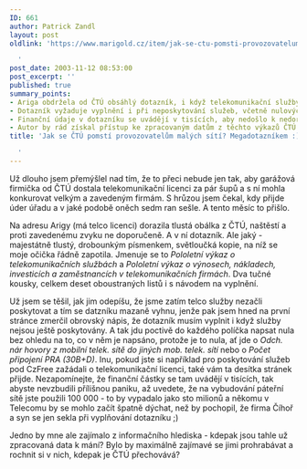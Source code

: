 ```yaml
---
ID: 661
author: Patrick Zandl
layout: post
oldlink: 'https://www.marigold.cz/item/jak-se-ctu-pomsti-provozovatelum-malych-siti-megadotaznikem

  '
post_date: 2003-11-12 08:53:00
post_excerpt: ''
published: true
summary_points:
- Ariga obdržela od ČTÚ obsáhlý dotazník, i když telekomunikační služby neposkytuje.
- Dotazník vyžaduje vyplnění i při neposkytování služeb, včetně nulových hodnot.
- Finanční údaje v dotazníku se uvádějí v tisících, aby nedošlo k nedorozuměním.
- Autor by rád získal přístup ke zpracovaným datům z těchto výkazů ČTÚ.
title: 'Jak se ČTÚ pomstí provozovatelům malých sítí? Megadotazníkem :)

  '
---
```


<p>
Už dlouho jsem přemýšlel nad tím, že to přeci nebude jen tak, aby garážová firmička od ČTÚ dostala telekomunikační licenci za pár šupů a s ní mohla konkurovat velkým a zavedeným firmám. S hrůzou jsem čekal, kdy přijde úder úřadu a v jaké podobě oněch sedm ran sešle. A tento měsíc to přišlo. </p>

<p>
Na adresu Arigy (má telco licenci) dorazila tlustá obálka z ČTÚ, naštěstí a proti zavedenému zvyku ne doporučeně. A v ní dotazník. Ale jaký - majestátně tlustý, drobounkým písmenkem, světloučká kopie, na níž se moje očička řádně zapotila. Jmenuje se to <EM>Pololetní výkaz o telekomunikačních službách</EM> a <EM>Pololetní výkaz o výnosech, nákladech, investicích a zaměstnancích v telekomunikačních firmách</EM>. Dva tučné kousky, celkem deset oboustraných listů i s návodem na vyplnění. </p>

<p>
Už jsem se těšil, jak jim odepíšu, že jsme zatím telco služby nezačli poskytovat a tím se datzníku mazaně vyhnu, jenže pak jsem hned na první stránce zmerčil obrovský nápis, že dotazník musím vyplnit i když služby nejsou ještě poskytovány. A tak jdu poctivě do každého políčka napsat nula bez ohledu na to, co v něm je napsáno, protože je to nula, ať jde o <EM>Odch. nár hovory z mobilní telek. sítě do jiných mob. telek. sítí</EM> nebo o <EM>Počet připojení PRA (30B+D)</EM>. Inu, pokud jste si například pro poskytování služeb pod CzFree zažádali o telekomunikační licenci, také vám ta desítka stránek přijde. Nezapomínejte, že finanční částky se tam uvádějí v tisících, tak abyste nevzbudili přílišnou paniku, až uvedete, že na vybudování páteřní sítě jste použili 100 000 - to by vypadalo jako sto milionů a někomu v Telecomu by se mohlo začít špatně dýchat, než by pochopil, že firma Číhoř a syn se jen sekla při vyplňování dotazníku ;)</p>

<p>
Jedno by mne ale zajímalo z informačního hlediska - kdepak jsou tahle už zpracovaná data k mání? Bylo by maximálně zajímavé se jimi prohrabávat a rochnit si v nich, kdepak je ČTÚ přechovává? </p>